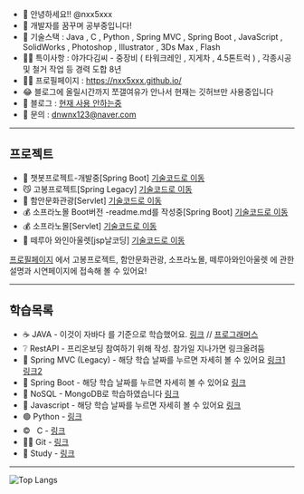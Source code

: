 - 👋 안녕하세요!! @nxx5xxx
- 👀 개발자를 꿈꾸며 공부중입니다!
- 🎈 기술스택 : Java , C , Python , Spring MVC , Spring Boot , JavaScript , SolidWorks , Photoshop , Illustrator , 3Ds Max , Flash
- 👷‍♀️ 특이사항 : 야가다김씨 - 중장비 ( 타워크레인 , 지게차 , 4.5톤트럭 ) , 각종시공 및 철거 작업 등 경력 도합 8년
- 🙆‍♂️ 프로필페이지 : https://nxx5xxx.github.io/
- 😂 블로그에 올릴시간까지 쪼갤여유가 안나서 현재는 깃허브만 사용중입니다
- 💞️ 블로그 : [현재 사용 안하는중](https://nxx5xxx.tistory.com/)
- 🌱 문의 : dnwnx123@naver.com

---
## 프로젝트
- 👤 챗봇프로젝트-개발중[Spring Boot] [기술코드로 이동](https://github.com/nxx5xxx/chatbot)
- 😼 고봉프로젝트[Spring Legacy] [기술코드로 이동](https://github.com/nxx5xxx/gobong)
- 🏢 함안문화관광[Servlet] [기술코드로 이동](https://github.com/nxx5xxx/pro03)
- 💰 소프라노몰 Boot버전 -readme.md를 작성중[Spring Boot] [기술코드로 이동](https://github.com/nxx5xxx/springBoot/tree/master/smallProject)
- 💰 소프라노몰[Servlet] [기술코드로 이동](https://github.com/nxx5xxx/pro02)
- 🍷 떼루아 와인아울렛[jsp날코딩] [기술코드로 이동](https://github.com/nxx5xxx/pro01)

[프로필페이지](https://nxx5xxx.github.io/) 에서 고봉프로젝트, 함안문화관광, 소프라노몰, 떼루아와인아울렛 에 관한 설명과 시연페이지에 접속해 볼 수 있어요!

---
## 학습목록
- ☕ JAVA - 이것이 자바다 를 기준으로 학습했어요. [링크](https://github.com/nxx5xxx/java) // [프로그래머스](https://github.com/nxx5xxx/programmers)
- ❔ RestAPI - 프리온보딩 참여하기 위해 작성. 참가일 지나가면 링크올려둠
- 🛴 Spring MVC (Legacy) - 해당 학습 날짜를 누르면 자세히 볼 수 있어요 [링크1](https://github.com/nxx5xxx/spring) 
[링크2](https://github.com/nxx5xxx/spring2)
- 🚜 Spring Boot - 해당 학습 날짜를 누르면 자세히 볼 수 있어요 [링크](https://github.com/nxx5xxx/springBoot/blob/master/readme.md)
- 🙊 NoSQL - MongoDB로 학습하였습니다 [링크](https://github.com/nxx5xxx/study/tree/master/noSQL)
- 🔴 Javascript - 해당 학습 날짜를 누르면 자세히 볼 수 있어요 [링크](https://github.com/nxx5xxx/javaScript)
- 🟢 Python - [링크](https://github.com/nxx5xxx/python/tree/master/project)
- ©&nbsp;&nbsp;&nbsp;C - [링크](https://github.com/nxx5xxx/C)
- 🤾‍♀️ Git - [링크](https://github.com/nxx5xxx/study/blob/master/about_git.md)
- 💢 Study - [링크](https://github.com/nxx5xxx/study)
---

![Top Langs](https://github-readme-stats.vercel.app/api/top-langs/?username=nxx5xxx&layout=compact&theme=tokyonight&hide=html)

<!---
nxx5xxx/nxx5xxx is a ✨ special ✨ repository because its `README.md` (this file) appears on your GitHub profile.
You can click the Preview link to take a look at your changes.
--->
